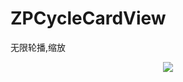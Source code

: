 # ZPCycleCardView

无限轮播,缩放

<center>
    <img src="https://github.com/paiduiqushitang/ZPScrollCardView/blob/master/Document/zp_show.gif">
</center>
